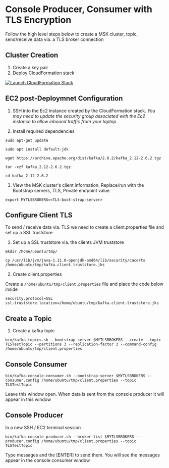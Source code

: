 # Console Producer, Consumer with TLS Encryption

Follow the high level steps below to create a MSK cluster, topic, send/receive data via. a TLS broker connection

## Cluster Creation

1. Create a key pair
2. Deploy CloudFormation stack

[![Launch CloudFormation Stack](https://sharkech-public.s3.amazonaws.com/misc-public/cloudformation-launch-stack.png)](https://console.aws.amazon.com/cloudformation/home#/stacks/new?stackName=msk-cluster-tls&templateURL=https://sharkech-public.s3.amazonaws.com/misc-public/msk_cluster_TLS.yaml)

## EC2 post-Deploymnet Configuration

1. SSH into the Ec2 instance created by the CloudFormation stack. *You may need to update the security group associated with the Ec2 instance to allow inbound traffic from your laptop*

2. Install required dependencies

```sudo apt-get update```

```sudo apt install default-jdk```

```wget https://archive.apache.org/dist/kafka/2.6.2/kafka_2.12-2.6.2.tgz```

```tar -xzf kafka_2.12-2.6.2.tgz```

```cd kafka_2.12-2.6.2```

3. View the MSK cluster's client information. Replace/run *<TLS-boot-strap-server>* with the Bootstrap servers, TLS, Private endpoint value

```export MYTLSBROKERS=<TLS-boot-strap-server>```

## Configure Client TLS
 
To send / receive data via. TLS we need to create a client.properties file and set up a SSL truststore 

 1. Set up a SSL truststore via. the clients JVM truststore
 
```mkdir /home/ubuntu/tmp/```
  
```cp /usr/lib/jvm/java-1.11.0-openjdk-amd64/lib/security/cacerts /home/ubuntu/tmp/kafka.client.truststore.jks```

 2. Create client.properties
 
Create a ```/home/ubuntu/tmp/client.properties``` file and place the code below inside

```
security.protocol=SSL
ssl.truststore.location=/home/ubuntu/tmp/kafka.client.truststore.jks
```
 
## Create a Topic
  
1. Create a kafka topic
  
```bin/kafka-topics.sh --bootstrap-server $MYTLSBROKERS --create --topic TLSTestTopic --partitions 3 --replication-factor 3 --command-config /home/ubuntu/tmp/client.properties```

## Console Consumer
  
```bin/kafka-console-consumer.sh --bootstrap-server $MYTLSBROKERS --consumer.config /home/ubuntu/tmp/client.properties --topic TLSTestTopic``` 
 
Leave this window open. When data is sent from the console producer it will appear in this window
 
## Console Producer

In a new SSH / EC2 terminal session 
 
```bin/kafka-console-producer.sh --broker-list $MYTLSBROKERS --producer.config /home/ubuntu/tmp/client.properties --topic TLSTestTopic```

Type messages and the [ENTER] to send them. You will see the messages appear in the console consumer window
